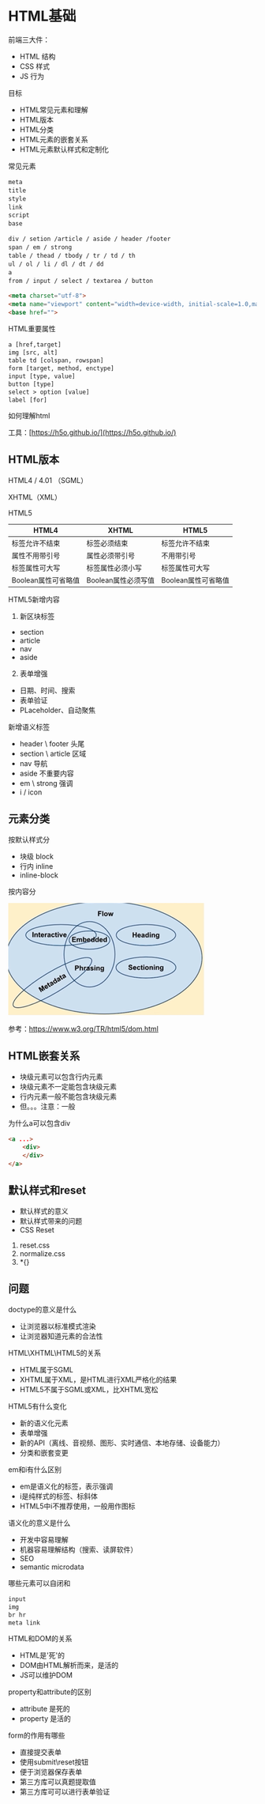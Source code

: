 # HTML基础

前端三大件：
- HTML 结构
- CSS 样式
- JS  行为


目标
- HTML常见元素和理解
- HTML版本
- HTML分类
- HTML元素的嵌套关系
- HTML元素默认样式和定制化


常见元素
```js
meta
title
style
link
script
base
```

```html
div / setion /article / aside / header /footer
span / em / strong
table / thead / tbody / tr / td / th
ul / ol / li / dl / dt / dd
a
from / input / select / textarea / button
```


```html
<meta charset="utf-8">
<meta name="viewport" content="width=device-width, initial-scale=1.0,maximum-scale=1.0,user-scalable=no">
<base href="">
```


HTML重要属性
```
a [href,target]
img [src, alt]
table td [colspan, rowspan]
form [target, method, enctype]
input [type, value]
button [type]
select > option [value]
label [for]
```


如何理解html

工具：[https://h5o.github.io/](https://h5o.github.io/)



## HTML版本


HTML4 / 4.01 （SGML）

XHTML（XML）

HTML5

|   HTML4 |   XHTML |   HTML5   |
|   ---     |   --- |   ---     |
| 标签允许不结束    |   标签必须结束    |   标签允许不结束  |
| 属性不用带引号    |   属性必须带引号    |   不用带引号  |
| 标签属性可大写    |   标签属性必须小写    |   标签属性可大写  |
| Boolean属性可省略值    |   Boolean属性必须写值    |   Boolean属性可省略值  |


HTML5新增内容

1. 新区块标签
- section
- article
- nav
- aside

2. 表单增强
- 日期、时间、搜索
- 表单验证
- PLaceholder、自动聚焦

新增语义标签
- header \ footer 头尾
- section \ article 区域
- nav 导航
- aside 不重要内容
- em \ strong 强调
- i / icon



## 元素分类

按默认样式分
- 块级 block
- 行内 inline
- inline-block

按内容分

![](./img/dom.png)


参考：https://www.w3.org/TR/html5/dom.html



## HTML嵌套关系

- 块级元素可以包含行内元素
- 块级元素不一定能包含块级元素
- 行内元素一般不能包含块级元素
- 但。。。注意：一般


为什么a可以包含div
```html
<a ...>
    <div>
    </div>
</a>
```


## 默认样式和reset


- 默认样式的意义
- 默认样式带来的问题
- CSS Reset


1. reset.css
2. normalize.css
3. *{}



## 问题

doctype的意义是什么
- 让浏览器以标准模式渲染
- 让浏览器知道元素的合法性


HTML\XHTML\HTML5的关系
- HTML属于SGML
- XHTML属于XML，是HTML进行XML严格化的结果
- HTML5不属于SGML或XML，比XHTML宽松


HTML5有什么变化
- 新的语义化元素
- 表单增强
- 新的API（离线、音视频、图形、实时通信、本地存储、设备能力）
- 分类和嵌套变更


em和i有什么区别
- em是语义化的标签，表示强调
- i是纯样式的标签、标斜体
- HTML5中i不推荐使用，一般用作图标


语义化的意义是什么
- 开发中容易理解
- 机器容易理解结构（搜索、读屏软件）
- SEO
- semantic microdata

哪些元素可以自闭和
```
input
img
br hr
meta link
```


HTML和DOM的关系
- HTML是'死'的
- DOM由HTML解析而来，是活的
- JS可以维护DOM


property和attribute的区别
- attribute 是死的
- property 是活的

form的作用有哪些
- 直接提交表单
- 使用submit\reset按钮
- 便于浏览器保存表单
- 第三方库可以真题提取值
- 第三方库可可以进行表单验证


